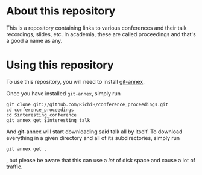 About this repository
=

This is a repository containing links to various conferences and their talk recordings, slides, etc. In academia, these are called proceedings and that's a good a name as any.

Using this repository
=

To use this repository, you will need to install [git-annex](http://git-annex.branchable.com/).

Once you have installed `git-annex`, simply run

    git clone git://github.com/RichiH/conference_proceedings.git
    cd conference_proceedings
    cd $interesting_conference
    git annex get $interesting_talk

And git-annex will start downloading said talk all by itself.
To download everything in a given directory and all of its subdirectories, simply run

    git annex get .

, but please be aware that this can use a *lot* of disk space and cause a lot of traffic.
